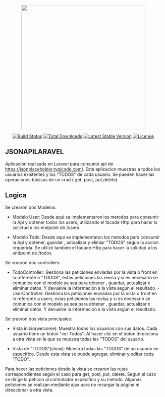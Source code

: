 <p align="center"><a href="https://laravel.com" target="_blank"><img src="https://raw.githubusercontent.com/laravel/art/master/logo-lockup/5%20SVG/2%20CMYK/1%20Full%20Color/laravel-logolockup-cmyk-red.svg" width="400"></a></p>

<p align="center">
<a href="https://travis-ci.org/laravel/framework"><img src="https://travis-ci.org/laravel/framework.svg" alt="Build Status"></a>
<a href="https://packagist.org/packages/laravel/framework"><img src="https://img.shields.io/packagist/dt/laravel/framework" alt="Total Downloads"></a>
<a href="https://packagist.org/packages/laravel/framework"><img src="https://img.shields.io/packagist/v/laravel/framework" alt="Latest Stable Version"></a>
<a href="https://packagist.org/packages/laravel/framework"><img src="https://img.shields.io/packagist/l/laravel/framework" alt="License"></a>
</p>

## JSONAPILARAVEL 

Aplicación realizada en Laravel para consumir api de https://jsonplaceholder.typicode.com/. Esta aplicacion muestras a todos los usuarios existentes y los "TODOS" de cada usuario. Se pueden hacer las operaciones básicas de un crud ( get, post, put,delete).


## Logica

Se crearon dos Modelos: 
- Modelo User: Desde aqui se implementaron los metodos para consumir la Api y obtener todos los users, utilizando el facade Http para hacer la solictud a los endpoint de /users.

- Modelo Todo: Desde aqui se implementaron los metodos para consumir la Api y obtener, guardar , actualizar y elimiar  "TODOS" segun la accion requerida. Se  utilizó tambien el facade Http para hacer la solictud a los endpoint de /todos.


Se crearon dos controllers:
- TodoController: Gestiona las peticiones enviadas por la vista o front en lo referente a "TODOS", estas peticiones las revisa y si es necesario  se comunica con el modelo ya sea para obtener , guardar, actualizar o eliminar datos. Y devuelve la información a la vista según el resultado.
-UserController: Gestiona las peticiones enviadas por la vista o front en lo referente a users, estas peticiones las revisa y si es necesario  se comunica con el modelo ya sea para obtener , guardar, actualizar o eliminar datos. Y devuelve la información a la vista según el resultado. 

Se crearon dos vista principales:
- Vista inicio(welcome): Muestra todos los usuarios con sus datos. Cada usuario tiene un boton "ver Todos". Al hacer clic en el boton direcciona a otra vista en la que se muestra todas las "TODOS" del usuario.

- Vista de "TODOS"(show): Muestra todas las "TODOS" de un usuario en especifico. Desde esta vista se puede agregar, eliminar y editar cada "TODO".


Para hacer las peticiones desde la vista se crearon las rutas correspondientes según el caso para get, post, put, delete. Segun el caso se dirige la peticon al controlador especifico y su metodo.  Algunas peticiones se realizan mediante ajax para no recargar la página ni direccionar a otra vista.











